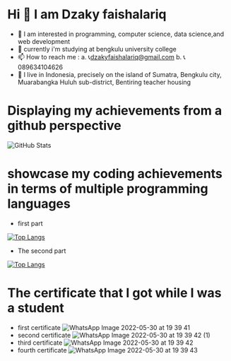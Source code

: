 # Hi 👋 I am Dzaky faishalariq

- 👀 I am interested in programming, computer science, data science,and web development
- 🌱 currently i'm studying at bengkulu university college
- 📫 How to reach me :
  a. 📞dzakyfaishalariq@gmail.com
  b. 📞089634104626
- 📖 I live in Indonesia, precisely on the island of Sumatra, Bengkulu city, Muarabangka Huluh sub-district, Bentiring teacher housing

# Displaying my achievements from a github perspective

![GitHub Stats](https://github-readme-stats.vercel.app/api?username=dzakyfaishalariq&theme=radical)

# showcase my coding achievements in terms of multiple programming languages

- first part

[![Top Langs](https://github-readme-stats.vercel.app/api/top-langs/?username=dzakyfaishalariq&layout=compact)](https://github.com/anuraghazra/github-readme-stats)

- The second part

[![Top Langs](https://github-readme-stats.vercel.app/api/top-langs/?username=dzakyfaishalariq&exclude_repo=github-readme-stats,anuraghazra.github.io)](https://github.com/anuraghazra/github-readme-stats)

# The certificate that I got while I was a student

- first certificate
  ![WhatsApp Image 2022-05-30 at 19 39 41](https://user-images.githubusercontent.com/84628553/170994805-d6bbad30-4264-42bb-add0-20e8cbe533de.jpeg)
- second certificate
  ![WhatsApp Image 2022-05-30 at 19 39 42 (1)](https://user-images.githubusercontent.com/84628553/170994826-9cbbf52d-2904-4204-bcc2-91cfc8ad1475.jpeg)
- third certificate
  ![WhatsApp Image 2022-05-30 at 19 39 42](https://user-images.githubusercontent.com/84628553/170994831-23d9f7fe-f90a-46b4-9daf-1ae35e8da7c6.jpeg)
- fourth certificate
  ![WhatsApp Image 2022-05-30 at 19 39 43](https://user-images.githubusercontent.com/84628553/170994836-09ca9746-5a2f-4191-ad04-4db97043af7b.jpeg)
